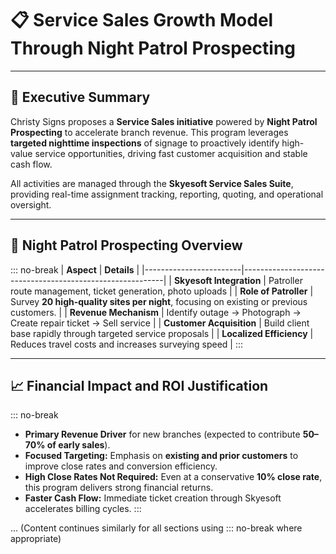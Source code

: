 
# 📋 Service Sales Growth Model Through Night Patrol Prospecting

---

## 🧭 Executive Summary
Christy Signs proposes a **Service Sales initiative** powered by **Night Patrol Prospecting** to accelerate branch revenue. This program leverages **targeted nighttime inspections** of signage to proactively identify high-value service opportunities, driving fast customer acquisition and stable cash flow.

All activities are managed through the **Skyesoft Service Sales Suite**, providing real-time assignment tracking, reporting, quoting, and operational oversight.

---

## 🌙 Night Patrol Prospecting Overview

::: no-break
| **Aspect**             | **Details**                                              |
|------------------------|----------------------------------------------------------|
| **Skyesoft Integration** | Patroller route management, ticket generation, photo uploads |
| **Role of Patroller**  | Survey **20 high-quality sites per night**, focusing on existing or previous customers. |
| **Revenue Mechanism**  | Identify outage → Photograph → Create repair ticket → Sell service |
| **Customer Acquisition** | Build client base rapidly through targeted service proposals |
| **Localized Efficiency** | Reduces travel costs and increases surveying speed        |
:::

---

## 📈 Financial Impact and ROI Justification

::: no-break
- **Primary Revenue Driver** for new branches (expected to contribute **50–70% of early sales**).
- **Focused Targeting:** Emphasis on **existing and prior customers** to improve close rates and conversion efficiency.
- **High Close Rates Not Required:** Even at a conservative **10% close rate**, this program delivers strong financial returns.
- **Faster Cash Flow:** Immediate ticket creation through Skyesoft accelerates billing cycles.
:::

... (Content continues similarly for all sections using ::: no-break where appropriate)

